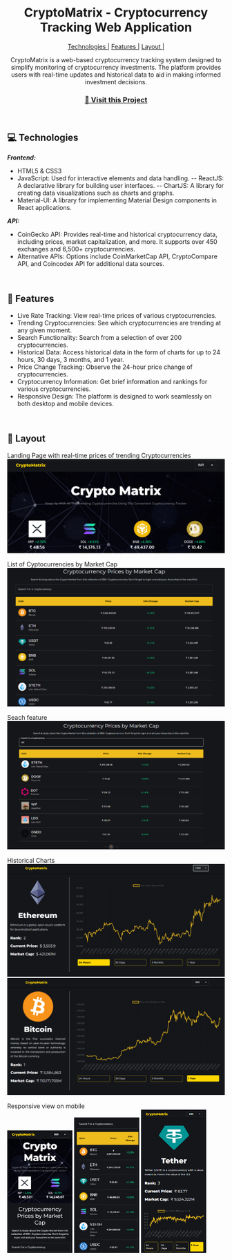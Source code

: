                   
<h1 align="center" style="font-weight: bold;">CryptoMatrix - Cryptocurrency Tracking Web Application</h1>

<p align="center">
<a href="#tech">Technologies |</a>
<a href="#features">Features |</a>
<a href="#layout">Layout |</a>
 
</p>

<p align="center">CryptoMatrix is a web-based cryptocurrency tracking system designed to simplify monitoring of cryptocurrency investments. The platform provides users with real-time updates and historical data to aid in making informed investment decisions. </p>


<h3 align="center">
<a href="https://cryptomatrixx.netlify.app/" target="_blank">📱 Visit this Project</a>
</h3> <br>

<h2 id="technologies">💻 Technologies</h2>

<b><em>Frontend:</b></em>

- HTML5 & CSS3
- JavaScript: Used for interactive elements and data handling.
    -- ReactJS: A declarative library for building user interfaces.
    -- ChartJS: A library for creating data visualizations such as charts and graphs.
- Material-UI: A library for implementing Material Design components in React applications.

<b><em>API:</b></em>
- CoinGecko API: Provides real-time and historical cryptocurrency data, including prices, market capitalization, and more. It supports over 450 exchanges and 6,500+ cryptocurrencies.
- Alternative APIs: Options include CoinMarketCap API, CryptoCompare API, and Coincodex API for additional data sources.

<br><h2 id="features">🚀 Features</h2>

- Live Rate Tracking: View real-time prices of various cryptocurrencies.
- Trending Cryptocurrencies: See which cryptocurrencies are trending at any given moment.
- Search Functionality: Search from a selection of over 200 cryptocurrencies.
- Historical Data: Access historical data in the form of charts for up to 24 hours, 30 days, 3 months, and 1 year.
- Price Change Tracking: Observe the 24-hour price change of cryptocurrencies.
- Cryptocurrency Information: Get brief information and rankings for various cryptocurrencies.
- Responsive Design: The platform is designed to work seamlessly on both desktop and mobile devices.


<br><h2 id="layout">🎨 Layout</h2>

<p>
  Landing Page with real-time prices of trending Cryptocurrencies
<img src="https://github.com/barika001/crypto-matrix/blob/main/public/asset/1.png" alt="">
  
  List of Cyptocurrencies by Market Cap
<img src="https://github.com/barika001/crypto-matrix/blob/main/public/asset/2.png" alt="">
  
  Seach feature
<img src="https://github.com/barika001/crypto-matrix/blob/main/public/asset/3.png" alt="">
  
  Historical Charts
<img src="https://github.com/barika001/crypto-matrix/blob/main/public/asset/4.png" alt="">
<img src="https://github.com/barika001/crypto-matrix/blob/main/public/asset/5.png" alt="">
  
  Responsive view on mobile <br>
<img src="https://github.com/barika001/crypto-matrix/blob/main/public/asset/6.png" alt="" width="30%">
<img src="https://github.com/barika001/crypto-matrix/blob/main/public/asset/7.png" alt="" width="30%">
<img src="https://github.com/barika001/crypto-matrix/blob/main/public/asset/8.png" alt="" width="30%">

</p>
 


